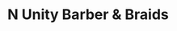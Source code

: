 ---
title: "N Unity Barber & Braids"
url: /fredericksburg/n-unity-barber-und-braids/
shop: Friseur
---